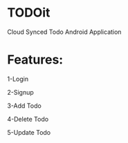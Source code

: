 # TODOit
Cloud Synced Todo Android Application

# Features:

1-Login

2-Signup

3-Add Todo

4-Delete Todo

5-Update Todo
